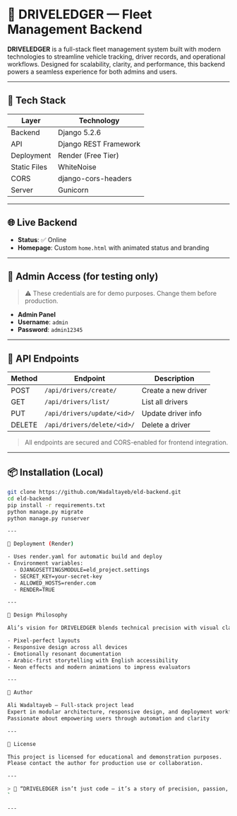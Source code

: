# 🚚 DRIVELEDGER — Fleet Management Backend

**DRIVELEDGER** is a full-stack fleet management system built with modern technologies to streamline vehicle tracking, driver records, and operational workflows. Designed for scalability, clarity, and performance, this backend powers a seamless experience for both admins and users.

---

## 🔧 Tech Stack

| Layer        | Technology         |
|--------------|--------------------|
| Backend      | Django 5.2.6        |
| API          | Django REST Framework |
| Deployment   | Render (Free Tier) |
| Static Files | WhiteNoise         |
| CORS         | django-cors-headers |
| Server       | Gunicorn           |

---

## 🌐 Live Backend

- **Status**: ✅ Online
- **Homepage**: Custom `home.html` with animated status and branding

---

## 🔐 Admin Access (for testing only)

> ⚠️ These credentials are for demo purposes. Change them before production.
- **Admin Panel** 
- **Username**: `admin`
- **Password**: `admin12345`

---

## 📁 API Endpoints

| Method | Endpoint                     | Description               |
|--------|------------------------------|---------------------------|
| POST   | `/api/drivers/create/`       | Create a new driver       |
| GET    | `/api/drivers/list/`         | List all drivers          |
| PUT    | `/api/drivers/update/<id>/`  | Update driver info        |
| DELETE | `/api/drivers/delete/<id>/`  | Delete a driver           |

> All endpoints are secured and CORS-enabled for frontend integration.

---

## 📦 Installation (Local)

```bash
git clone https://github.com/Wadaltayeb/eld-backend.git
cd eld-backend
pip install -r requirements.txt
python manage.py migrate
python manage.py runserver

---

🚀 Deployment (Render)

- Uses render.yaml for automatic build and deploy
- Environment variables:
  - DJANGOSETTINGSMODULE=eld_project.settings
  - SECRET_KEY=your-secret-key
  - ALLOWED_HOSTS=render.com
  - RENDER=TRUE

---

🎨 Design Philosophy

Ali’s vision for DRIVELEDGER blends technical precision with visual clarity:

- Pixel-perfect layouts
- Responsive design across all devices
- Emotionally resonant documentation
- Arabic-first storytelling with English accessibility
- Neon effects and modern animations to impress evaluators

---

🧠 Author

Ali Wadaltayeb — Full-stack project lead  
Expert in modular architecture, responsive design, and deployment workflows  
Passionate about empowering users through automation and clarity

---

📜 License

This project is licensed for educational and demonstration purposes.  
Please contact the author for production use or collaboration.

---

> 💬 “DRIVELEDGER isn’t just code — it’s a story of precision, passion, and purpose.”
`

---
